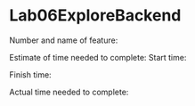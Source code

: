 # Lab06ExploreBackend

Number and name of feature:

Estimate of time needed to complete:
Start time: 

Finish time: 

Actual time needed to complete: 